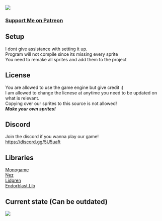 ![](https://i.imgur.com/NT1sq6f.png)

### [Support Me on Patreon](https://www.patreon.com/zyrolul)

## Setup
I dont give assistance with setting it up.\
Program will not compile since its missing every sprite\
You need to remake all sprites and add them to the project

## License
You are allowed to use the game engine but give credit :)\
I am allowed to change the licnese at anytime you need to be updated on what is relevant.\
Copying over our sprites to this source is not allowed!\
***Make your own sprites!***

## Discord
Join the discord if you wanna play our game!\
https://discord.gg/5U5uaft

## Libraries
[Monogame](https://www.monogame.net/)\
[Nez](https://github.com/prime31/Nez)\
[Lidgren](https://github.com/lidgren/lidgren-network-gen3/)\
[Endorblast.Lib](https://github.com/zyrolul/endorblast)


## Current state (Can be outdated)
![](https://i.imgur.com/Kv9HOO1.gif)

